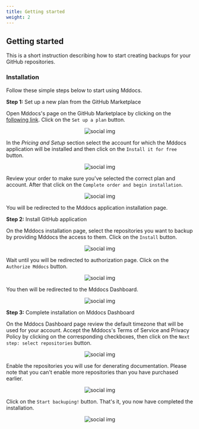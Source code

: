 ```yaml
---
title: Getting started
weight: 2
---
```


## Getting started

This is a short instruction describing how to start creating backups for your GitHub repositories.

### Installation

Follow these simple steps below to start using Mddocs. 

**Step 1:** Set up a new plan from the GitHub Marketplace

Open Mddocs's page on the GitHub Marketplace by clicking on the [following link](https://github.com/marketplace/mddocs). 
Click on the `Set up a plan` button.

<p align="center">
  <img src="" alt="social img" class="screenshot">
</p>

In the *Pricing and Setup* section select the account for which the Mddocs application will be installed and then click on the `Install it for free` button.

<p align="center">
  <img src="" alt="social img" class="screenshot">
</p>

Review your order to make sure you've selected the correct plan and account. After that click on the `Complete order and begin installation`.

<p align="center">
  <img src="" alt="social img" class="screenshot">
</p>

You will be redirected to the Mddocs application installation page. 

**Step 2:** Install GitHub application

On the Mddocs installation page, select the repositories you want to backup by providing Mddocs the access to them. Click on the `Install` button.

<p align="center">
  <img src="" alt="social img" class="screenshot">
</p>

Wait until you will be redirected to authorization page. Click on the `Authorize Mddocs` button. 

<p align="center">
  <img src="" alt="social img" class="screenshot">
</p>

You then will be redirected to the Mddocs Dashboard.

<p align="center">
  <img src="" alt="social img" class="screenshot">
</p>

**Step 3:** Complete installation on Mddocs Dashboard

On the Mddocs Dashboard page review the default timezone that will be used for your account. Accept the Mddocs's Terms of Service and Privacy Policy by clicking on the corresponding checkboxes, then click on the `Next step: select repositories` button.

<p align="center">
  <img src="" alt="social img" class="screenshot">
</p>

Enable the repositories you will use for denerating documentation. Please note that you can't enable more repositories than you have purchased earlier.

<p align="center">
  <img src="" alt="social img" class="screenshot">
</p>

Click on the `Start backuping!` button. That's it, you now have completed the installation.

<p align="center">
  <img src="" alt="social img" class="screenshot">
</p>
